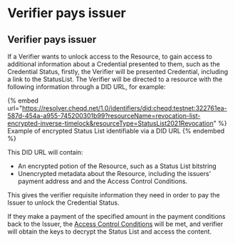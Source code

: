 # Verifier pays issuer

## Verifier pays issuer

If a Verifier wants to unlock access to the Resource, to gain access to additional information about a Credential presented to them, such as the Credential Status, firstly, the Verifier will be presented Credential, including a link to the StatusList. The Verifier will be directed to a resource with the following information through a DID URL, for example:&#x20;

{% embed url="https://resolver.cheqd.net/1.0/identifiers/did:cheqd:testnet:322761ea-587d-454a-a955-745200301b99?resourceName=revocation-list-encrypted-inverse-timelock&resourceType=StatusList2021Revocation" %}
Example of encrypted Status List identifiable via a DID URL
{% endembed %}

This DID URL will contain:

* An encrypted potion of the Resource, such as a Status List bitstring
* Unencrypted metadata about the Resource, including the issuers' payment address and and the Access Control Conditions.

This gives the verifier requisite information they need in order to pay the Issuer to unlock the Credential Status.&#x20;

If they make a payment of the specified amount in the payment conditions back to the Issuer, the [Access Control Conditions](access-control-conditions.md) will be met, and verifier will obtain the keys to decrypt the Status List and access the content.&#x20;
